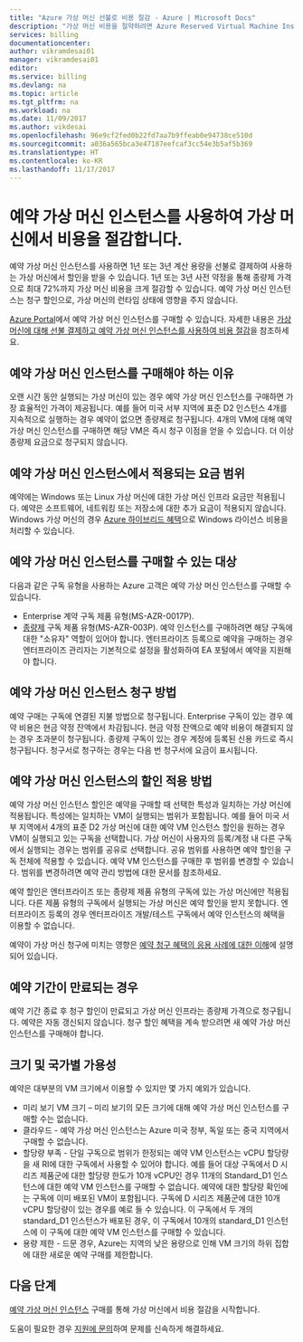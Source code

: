```yaml
---
title: "Azure 가상 머신 선불로 비용 절감 - Azure | Microsoft Docs"
description: "가상 머신 비용을 절약하려면 Azure Reserved Virtual Machine Instance에 대해 알아보세요."
services: billing
documentationcenter: 
author: vikramdesai01
manager: vikramdesai01
editor: 
ms.service: billing
ms.devlang: na
ms.topic: article
ms.tgt_pltfrm: na
ms.workload: na
ms.date: 11/09/2017
ms.author: vikdesai
ms.openlocfilehash: 96e9cf2fed0b22fd7aa7b9ffeab0e94738ce510d
ms.sourcegitcommit: a036a565bca3e47187eefcaf3cc54e3b5af5b369
ms.translationtype: HT
ms.contentlocale: ko-KR
ms.lasthandoff: 11/17/2017
---
```

# <a name="save-money-on-virtual-machines-with-reserved-virtual-machine-instances"></a>예약 가상 머신 인스턴스를 사용하여 가상 머신에서 비용을 절감합니다. 
예약 가상 머신 인스턴스를 사용하면 1년 또는 3년 계산 용량을 선불로 결제하여 사용하는 가상 머신에서 할인을 받을 수 있습니다. 1년 또는 3년 사전 약정을 통해 종량제 가격으로 최대 72%까지 가상 머신 비용을 크게 절감할 수 있습니다. 예약 가상 머신 인스턴스는 청구 할인으로, 가상 머신의 런타임 상태에 영향을 주지 않습니다.

[Azure Portal](https://aka.ms/reservations)에서 예약 가상 머신 인스턴스를 구매할 수 있습니다. 자세한 내용은 [가상 머신에 대해 선불 결제하고 예약 가상 머신 인스턴스를 사용하여 비용 절감](https://go.microsoft.com/fwlink/?linkid=861721)을 참조하세요.

## <a name="why-should-i-buy-a-reserved-virtual-machine-instance"></a>예약 가상 머신 인스턴스를 구매해야 하는 이유
오랜 시간 동안 실행되는 가상 머신이 있는 경우 예약 가상 머신 인스턴스를 구매하면 가장 효율적인 가격이 제공됩니다. 예를 들어 미국 서부 지역에 표준 D2 인스턴스 4개를 지속적으로 실행하는 경우 예약이 없으면 종량제로 청구됩니다. 4개의 VM에 대해 예약 가상 머신 인스턴스를 구매하면 해당 VM은 즉시 청구 이점을 얻을 수 있습니다. 더 이상 종량제 요금으로 청구되지 않습니다. 

## <a name="what-charges-does-a-reserved-virtual-machine-instance-cover"></a>예약 가상 머신 인스턴스에서 적용되는 요금 범위
예약에는 Windows 또는 Linux 가상 머신에 대한 가상 머신 인프라 요금만 적용됩니다. 예약은 소프트웨어, 네트워킹 또는 저장소에 대한 추가 요금이 적용되지 않습니다. Windows 가상 머신의 경우 [Azure 하이브리드 혜택](https://azure.microsoft.com/pricing/hybrid-benefit/)으로 Windows 라이선스 비용을 처리할 수 있습니다.

## <a name="whos-eligible-to-purchase-a-reserved-virtual-machine-instance"></a>예약 가상 머신 인스턴스를 구매할 수 있는 대상
다음과 같은 구독 유형을 사용하는 Azure 고객은 예약 가상 머신 인스턴스를 구매할 수 있습니다.
-   Enterprise 계약 구독 제품 유형(MS-AZR-0017P).
-   [종량제](https://azure.microsoft.com/offers/ms-azr-0003p/) 구독 제품 유형(MS-AZR-003P).
예약 인스턴스를 구매하려면 해당 구독에 대한 "소유자" 역할이 있어야 합니다. 엔터프라이즈 등록으로 예약을 구매하는 경우 엔터프라이즈 관리자는 기본적으로 설정을 활성화하여 EA 포털에서 예약을 지원해야 합니다.

## <a name="how-is-a-reserved-virtual-machine-instances-purchase-billed"></a>예약 가상 머신 인스턴스 청구 방법
예약 구매는 구독에 연결된 지불 방법으로 청구됩니다. Enterprise 구독이 있는 경우 예약 비용은 현금 약정 잔액에서 차감됩니다. 현금 약정 잔액으로 예약 비용이 해결되지 않는 경우 초과분이 청구됩니다.
종량제 구독이 있는 경우 계정에 등록된 신용 카드로 즉시 청구됩니다. 청구서로 청구하는 경우는 다음 번 청구서에 요금이 표시됩니다.

## <a name="how-is-the-purchased-reserved-virtual-machine-instance-discount-applied"></a>예약 가상 머신 인스턴스의 할인 적용 방법
예약 가상 머신 인스턴스 할인은 예약을 구매할 때 선택한 특성과 일치하는 가상 머신에 적용됩니다. 특성에는 일치하는 VM이 실행되는 범위가 포함됩니다. 예를 들어 미국 서부 지역에서 4개의 표준 D2 가상 머신에 대한 예약 VM 인스턴스 할인을 원하는 경우 VM이 실행되고 있는 구독을 선택합니다. 가상 머신이 사용자의 등록/계정 내 다른 구독에서 실행되는 경우는 범위를 공유로 선택합니다. 공유 범위를 사용하면 예약 할인을 구독 전체에 적용할 수 있습니다.
예약 VM 인스턴스를 구매한 후 범위를 변경할 수 있습니다. 범위를 변경하려면 예약 관리 방법에 대한 문서를 참조하세요.

예약 할인은 엔터프라이즈 또는 종량제 제품 유형의 구독에 있는 가상 머신에만 적용됩니다. 다른 제품 유형의 구독에서 실행되는 가상 머신은 예약 할인을 받지 못합니다. 엔터프라이즈 등록의 경우 엔터프라이즈 개발/테스트 구독에서 예약 인스턴스의 혜택을 이용할 수 없습니다.

예약이 가상 머신 청구에 미치는 영향은 [예약 청구 혜택의 응용 사례에 대한 이해](https://go.microsoft.com/fwlink/?linkid=863405)에 설명되어 있습니다.

## <a name="what-happens-when-the-reservation-term-expires"></a>예약 기간이 만료되는 경우
예약 기간 종료 후 청구 할인이 만료되고 가상 머신 인프라는 종량제 가격으로 청구됩니다. 예약은 자동 갱신되지 않습니다. 청구 할인 혜택을 계속 받으려면 새 예약 가상 머신 인스턴스를 구매해야 합니다. 

## <a name="sizes-and-regional-availability"></a>크기 및 국가별 가용성
예약은 대부분의 VM 크기에서 이용할 수 있지만 몇 가지 예외가 있습니다.
- 미리 보기 VM 크기 – 미리 보기의 모든 크기에 대해 예약 가상 머신 인스턴스를 구매할 수는 없습니다.
- 클라우드 - 예약 가상 머신 인스턴스는 Azure 미국 정부, 독일 또는 중국 지역에서 구매할 수 없습니다. 
- 할당량 부족 - 단일 구독으로 범위가 한정되는 예약 VM 인스턴스는 vCPU 할당량을 새 RI에 대한 구독에서 사용할 수 있어야 합니다. 예를 들어 대상 구독에서 D 시리즈 제품군에 대한 할당량 한도가 10개 vCPU인 경우 11개의 Standard_D1 인스턴스에 대한 예약 VM 인스턴스를 구매할 수 없습니다. 예약에 대한 할당량 확인에는 구독에 이미 배포된 VM이 포함됩니다. 구독에 D 시리즈 제품군에 대한 10개 vCPU 할당량이 있는 경우를 예로 들 수 있습니다. 이 구독에서 두 개의 standard_D1 인스턴스가 배포된 경우, 이 구독에서 10개의 standard_D1 인스턴스에 이 구독에 대한 예약 VM 인스턴스를 구매할 수 있습니다. 
- 용량 제한 - 드문 경우, Azure는 지역의 낮은 용량으로 인해 VM 크기의 하위 집합에 대한 새로운 예약 구매를 제한합니다.

## <a name="next-steps"></a>다음 단계
[예약 가상 머신 인스턴스](https://go.microsoft.com/fwlink/?linkid=861721) 구매를 통해 가상 머신에서 비용 절감을 시작합니다. 

도움이 필요한 경우 [지원에 문의](https://portal.azure.com/?#blade/Microsoft_Azure_Support/HelpAndSupportBlade)하여 문제를 신속하게 해결하세요.
